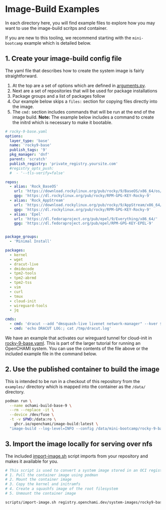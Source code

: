 # Image-Build Examples

In each directory here, you will find example files to explore how you may want to use the image-build scritps and container.

If you are new to this tooling, we recommend starting with the `mini-bootcamp` example which is detailed below.

## 1. Create your image-build config file 

The yaml file that describes how to create the system image is fairly straightforward.

1. At the top are a set of options which are defined in [arguments.py](/src/arguments.py).
2. Next are a set of repositories that will be used for package installations
3. Package groups and a list of packages follow
4. Our example below skips a `files:` section for copying files directly into the image.
5. The `cmd:` section includes commands that will be run at the end of the image build.  __Note:__ The example below includes a command to create the initrd which is necessary to make it bootable.

```yaml
# rocky-9-base.yaml
options:
  layer_type: 'base'
  name: 'rocky9-base'
  publish_tags: '9'
  pkg_manager: 'dnf'
  parent: 'scratch'
  publish_registry: 'private_registry.yoursite.com'
  #registry_opts_push:
  #  - '--tls-verify=false'

repos:
  - alias: 'Rock_BaseOS'
    url: 'https://download.rockylinux.org/pub/rocky/9/BaseOS/x86_64/os/'
    gpg: 'https://dl.rockylinux.org/pub/rocky/RPM-GPG-KEY-Rocky-9'
  - alias: 'Rock_AppStream'
    url: 'https://download.rockylinux.org/pub/rocky/9/AppStream/x86_64/os/'
    gpg: 'https://dl.rockylinux.org/pub/rocky/RPM-GPG-KEY-Rocky-9'
  - alias: 'Epel'
    url: 'https://dl.fedoraproject.org/pub/epel/9/Everything/x86_64/'
    gpg: 'https://dl.fedoraproject.org/pub/epel/RPM-GPG-KEY-EPEL-9'


package_groups:
  - 'Minimal Install'

packages:
  - kernel
  - wget
  - dracut-live
  - dmidecode
  - tpm2-tools
  - tpm2-abrmd
  - tpm2-tss
  - vim
  - curl
  - tmux
  - cloud-init
  - wireguard-tools
  - jq

cmds:
  - cmd: 'dracut --add "dmsquash-live livenet network-manager" --kver $(basename /lib/modules/*) -N -f --logfile /tmp/dracut.log 2>/dev/null'
  - cmd: 'echo DRACUT LOG:; cat /tmp/dracut.log'
```

We have an example that activates our wireguard tunnel for cloud-init in [rocky-9-base.yaml](/examples/mini-bootcamp/rocky-9-base.yaml).  This is part of the larger tutorial for running an OpenCHAMI system.  You can use the contents of the file above or the included example file in the command below.

## 2. Use the published container to build the image

This is intended to be run in a checkout of this repository from the `examples/` directory which is mapped into the container as the `/data/` directory.

```bash
podman run \
  --name ochami-build-base-9 \
  --rm --replace -it \
  --device /dev/fuse \
  -t -v $PWD:/data:ro \
    ghcr.io/openchami/image-build:latest \
  "image-build --log-level=INFO --config /data/mini-bootcamp/rocky-9-base.yaml"
```

## 3. Import the image locally for serving over nfs

The included [import-image.sh](/scripts/image-import.sh) script imports from your repository and makes it available for you.

```bash
# This script is used to convert a system image stored in an OCI registry for use to boot HPC nodes.
# 1. Pull the container image using podman
# 2. Mount the container image
# 3. Copy the kernel and initramfs
# 4. Create a squashfs image of the root filesystem
# 5. Unmount the container image

scripts/import-image.sh registry.openchami.dev/system-images/rocky9-base:9 rocky9-image
```

